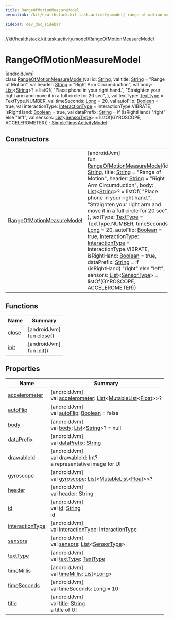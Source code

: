 ```yaml
---
title: RangeOfMotionMeasureModel
permalink: /kit/healthstack.kit.task.activity.model/-range-of-motion-measure-model/index.html

sidebar: dev_doc_sidebar
---
```

//[kit](../../../index.html)/[healthstack.kit.task.activity.model](../index.html)/[RangeOfMotionMeasureModel](index.html)



# RangeOfMotionMeasureModel



[androidJvm]\
class [RangeOfMotionMeasureModel](index.html)(val id: [String](https://kotlinlang.org/api/latest/jvm/stdlib/kotlin/-string/index.html), val title: [String](https://kotlinlang.org/api/latest/jvm/stdlib/kotlin/-string/index.html) = &quot;Range of Motion&quot;, val header: [String](https://kotlinlang.org/api/latest/jvm/stdlib/kotlin/-string/index.html) = &quot;Right Arm Circumduction&quot;, val body: [List](https://kotlinlang.org/api/latest/jvm/stdlib/kotlin.collections/-list/index.html)&lt;[String](https://kotlinlang.org/api/latest/jvm/stdlib/kotlin/-string/index.html)&gt;? = listOf(
        &quot;Place phone in your right hand.&quot;,
        &quot;Straighten your right arm and move it in a full circle for 20 sec&quot;,
    ), val textType: [TextType](../../healthstack.kit.ui/-text-type/index.html) = TextType.NUMBER, val timeSeconds: [Long](https://kotlinlang.org/api/latest/jvm/stdlib/kotlin/-long/index.html) = 20, val autoFlip: [Boolean](https://kotlinlang.org/api/latest/jvm/stdlib/kotlin/-boolean/index.html) = true, val interactionType: [InteractionType](../../healthstack.kit.ui.util/-interaction-type/index.html) = InteractionType.VIBRATE, isRightHand: [Boolean](https://kotlinlang.org/api/latest/jvm/stdlib/kotlin/-boolean/index.html) = true, val dataPrefix: [String](https://kotlinlang.org/api/latest/jvm/stdlib/kotlin/-string/index.html) = if (isRightHand) &quot;right&quot; else &quot;left&quot;, val sensors: [List](https://kotlinlang.org/api/latest/jvm/stdlib/kotlin.collections/-list/index.html)&lt;[SensorType](../../healthstack.kit.sensor/-sensor-type/index.html)&gt; = listOf(GYROSCOPE, ACCELEROMETER)) : [SimpleTimerActivityModel](../../healthstack.kit.task.activity.model.common/-simple-timer-activity-model/index.html)



## Constructors


| | |
|---|---|
| [RangeOfMotionMeasureModel](-range-of-motion-measure-model.html) | [androidJvm]<br>fun [RangeOfMotionMeasureModel](-range-of-motion-measure-model.html)(id: [String](https://kotlinlang.org/api/latest/jvm/stdlib/kotlin/-string/index.html), title: [String](https://kotlinlang.org/api/latest/jvm/stdlib/kotlin/-string/index.html) = &quot;Range of Motion&quot;, header: [String](https://kotlinlang.org/api/latest/jvm/stdlib/kotlin/-string/index.html) = &quot;Right Arm Circumduction&quot;, body: [List](https://kotlinlang.org/api/latest/jvm/stdlib/kotlin.collections/-list/index.html)&lt;[String](https://kotlinlang.org/api/latest/jvm/stdlib/kotlin/-string/index.html)&gt;? = listOf(         &quot;Place phone in your right hand.&quot;,         &quot;Straighten your right arm and move it in a full circle for 20 sec&quot;,     ), textType: [TextType](../../healthstack.kit.ui/-text-type/index.html) = TextType.NUMBER, timeSeconds: [Long](https://kotlinlang.org/api/latest/jvm/stdlib/kotlin/-long/index.html) = 20, autoFlip: [Boolean](https://kotlinlang.org/api/latest/jvm/stdlib/kotlin/-boolean/index.html) = true, interactionType: [InteractionType](../../healthstack.kit.ui.util/-interaction-type/index.html) = InteractionType.VIBRATE, isRightHand: [Boolean](https://kotlinlang.org/api/latest/jvm/stdlib/kotlin/-boolean/index.html) = true, dataPrefix: [String](https://kotlinlang.org/api/latest/jvm/stdlib/kotlin/-string/index.html) = if (isRightHand) &quot;right&quot; else &quot;left&quot;, sensors: [List](https://kotlinlang.org/api/latest/jvm/stdlib/kotlin.collections/-list/index.html)&lt;[SensorType](../../healthstack.kit.sensor/-sensor-type/index.html)&gt; = listOf(GYROSCOPE, ACCELEROMETER)) |


## Functions


| Name | Summary |
|---|---|
| [close](../../healthstack.kit.task.activity.model.common/-simple-timer-activity-model/close.html) | [androidJvm]<br>fun [close](../../healthstack.kit.task.activity.model.common/-simple-timer-activity-model/close.html)() |
| [init](../../healthstack.kit.task.activity.model.common/-simple-timer-activity-model/init.html) | [androidJvm]<br>fun [init](../../healthstack.kit.task.activity.model.common/-simple-timer-activity-model/init.html)() |


## Properties


| Name | Summary |
|---|---|
| [accelerometer](../../healthstack.kit.task.activity.model.common/-simple-timer-activity-model/accelerometer.html) | [androidJvm]<br>val [accelerometer](../../healthstack.kit.task.activity.model.common/-simple-timer-activity-model/accelerometer.html): [List](https://kotlinlang.org/api/latest/jvm/stdlib/kotlin.collections/-list/index.html)&lt;[MutableList](https://kotlinlang.org/api/latest/jvm/stdlib/kotlin.collections/-mutable-list/index.html)&lt;[Float](https://kotlinlang.org/api/latest/jvm/stdlib/kotlin/-float/index.html)&gt;&gt;? |
| [autoFlip](../../healthstack.kit.task.activity.model.common/-simple-timer-activity-model/auto-flip.html) | [androidJvm]<br>val [autoFlip](../../healthstack.kit.task.activity.model.common/-simple-timer-activity-model/auto-flip.html): [Boolean](https://kotlinlang.org/api/latest/jvm/stdlib/kotlin/-boolean/index.html) = false |
| [body](../../healthstack.kit.task.activity.model.common/-simple-timer-activity-model/body.html) | [androidJvm]<br>val [body](../../healthstack.kit.task.activity.model.common/-simple-timer-activity-model/body.html): [List](https://kotlinlang.org/api/latest/jvm/stdlib/kotlin.collections/-list/index.html)&lt;[String](https://kotlinlang.org/api/latest/jvm/stdlib/kotlin/-string/index.html)&gt;? = null |
| [dataPrefix](../../healthstack.kit.task.activity.model.common/-simple-timer-activity-model/data-prefix.html) | [androidJvm]<br>val [dataPrefix](../../healthstack.kit.task.activity.model.common/-simple-timer-activity-model/data-prefix.html): [String](https://kotlinlang.org/api/latest/jvm/stdlib/kotlin/-string/index.html) |
| [drawableId](../../healthstack.kit.task.base/-step-model/drawable-id.html) | [androidJvm]<br>val [drawableId](../../healthstack.kit.task.base/-step-model/drawable-id.html): [Int](https://kotlinlang.org/api/latest/jvm/stdlib/kotlin/-int/index.html)?<br>a representative image for UI |
| [gyroscope](../../healthstack.kit.task.activity.model.common/-simple-timer-activity-model/gyroscope.html) | [androidJvm]<br>val [gyroscope](../../healthstack.kit.task.activity.model.common/-simple-timer-activity-model/gyroscope.html): [List](https://kotlinlang.org/api/latest/jvm/stdlib/kotlin.collections/-list/index.html)&lt;[MutableList](https://kotlinlang.org/api/latest/jvm/stdlib/kotlin.collections/-mutable-list/index.html)&lt;[Float](https://kotlinlang.org/api/latest/jvm/stdlib/kotlin/-float/index.html)&gt;&gt;? |
| [header](../../healthstack.kit.task.activity.model.common/-simple-timer-activity-model/header.html) | [androidJvm]<br>val [header](../../healthstack.kit.task.activity.model.common/-simple-timer-activity-model/header.html): [String](https://kotlinlang.org/api/latest/jvm/stdlib/kotlin/-string/index.html) |
| [id](../../healthstack.kit.task.base/-step-model/id.html) | [androidJvm]<br>val [id](../../healthstack.kit.task.base/-step-model/id.html): [String](https://kotlinlang.org/api/latest/jvm/stdlib/kotlin/-string/index.html)<br>id |
| [interactionType](../../healthstack.kit.task.activity.model.common/-simple-timer-activity-model/interaction-type.html) | [androidJvm]<br>val [interactionType](../../healthstack.kit.task.activity.model.common/-simple-timer-activity-model/interaction-type.html): [InteractionType](../../healthstack.kit.ui.util/-interaction-type/index.html) |
| [sensors](../../healthstack.kit.task.activity.model.common/-simple-timer-activity-model/sensors.html) | [androidJvm]<br>val [sensors](../../healthstack.kit.task.activity.model.common/-simple-timer-activity-model/sensors.html): [List](https://kotlinlang.org/api/latest/jvm/stdlib/kotlin.collections/-list/index.html)&lt;[SensorType](../../healthstack.kit.sensor/-sensor-type/index.html)&gt; |
| [textType](../../healthstack.kit.task.activity.model.common/-simple-timer-activity-model/text-type.html) | [androidJvm]<br>val [textType](../../healthstack.kit.task.activity.model.common/-simple-timer-activity-model/text-type.html): [TextType](../../healthstack.kit.ui/-text-type/index.html) |
| [timeMillis](../../healthstack.kit.task.activity.model.common/-simple-timer-activity-model/time-millis.html) | [androidJvm]<br>val [timeMillis](../../healthstack.kit.task.activity.model.common/-simple-timer-activity-model/time-millis.html): [List](https://kotlinlang.org/api/latest/jvm/stdlib/kotlin.collections/-list/index.html)&lt;[Long](https://kotlinlang.org/api/latest/jvm/stdlib/kotlin/-long/index.html)&gt; |
| [timeSeconds](../../healthstack.kit.task.activity.model.common/-simple-timer-activity-model/time-seconds.html) | [androidJvm]<br>val [timeSeconds](../../healthstack.kit.task.activity.model.common/-simple-timer-activity-model/time-seconds.html): [Long](https://kotlinlang.org/api/latest/jvm/stdlib/kotlin/-long/index.html) = 10 |
| [title](../../healthstack.kit.task.base/-step-model/title.html) | [androidJvm]<br>val [title](../../healthstack.kit.task.base/-step-model/title.html): [String](https://kotlinlang.org/api/latest/jvm/stdlib/kotlin/-string/index.html)<br>a title of UI |

